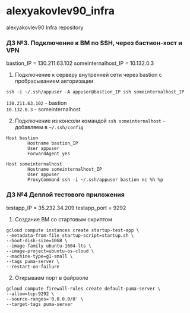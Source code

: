 # alexyakovlev90_infra
alexyakovlev90 Infra repository


### ДЗ №3. Подключение к ВМ по SSH, через бастион-хост и VPN

bastion_IP = 130.211.63.102
someinternalhost_IP = 10.132.0.3

1. Подключение к серверу внутренней сети через bastion с пробрасыванием авторизации
```$xslt
ssh -i ~/.ssh/appuser -A appuser@bastion_IP ssh someinternalhost_IP
```
`130.211.63.102` - bastion  
`10.132.0.3` - someinternalhost


2. Подключение из консоли командой `ssh someinternalhost` –
добавляем в `~/.ssh/config`
```$xslt
Host bastion
        Hostname bastion_IP
        User appuser
        ForwardAgent yes

Host someinternalhost
        Hostname someinternalhost_IP
        User appuser
        ProxyCommand ssh -i ~/.ssh/appuser bastion nc %h %p
```


### ДЗ №4 Деплой тестового приложения

testapp_IP = 35.232.34.209
testapp_port = 9292

1. Создание ВМ со стартовым скриптом
```
gcloud compute instances create startup-test-app \
--metadata-from-file startup-script=startup.sh \
--boot-disk-size=10GB \
--image-family ubuntu-1604-lts \
--image-project=ubuntu-os-cloud \
--machine-type=g1-small \
--tags puma-server \
--restart-on-failure
```

2. Открываем порт в файрволе
```
gcloud compute firewall-rules create default-puma-server \
--allow=tcp:9292 \
--source-ranges='0.0.0.0/0' \
--target-tags puma-server
```



